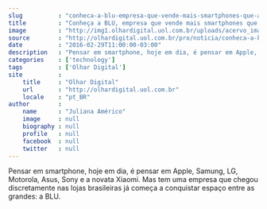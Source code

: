 ```yaml
---
slug          : "conheca-a-blu-empresa-que-vende-mais-smartphones-que-a-apple-no-brasil"
title         : "Conheça a BLU, empresa que vende mais smartphones que a Apple no Brasil"
image         : "http://img1.olhardigital.uol.com.br/uploads/acervo_imagens/2015/09/20150909121453_660_420.jpg"
source        : "http://olhardigital.uol.com.br/pro/noticia/conheca-a-blu-empresa-que-vende-mais-smartphones-que-a-apple-no-brasil/55585"
date          : "2016-02-29T11:00:00-03:00"
description   : "Pensar em smartphone, hoje em dia, é pensar em Apple, Samung, LG, Motorola, Asus, Sony e a novata Xiaomi. Mas tem uma empresa que chegou discretamente nas lojas brasileiras já começa a conquistar espaço entre as grandes: a BLU."
categories    : ['technology']
tags          : ['Olhar Digital']
site          :
    title     : "Olhar Digital"
    url       : "http://olhardigital.uol.com.br"
    locale    : "pt_BR"
author        :
    name      : "Juliana Américo"
    image     : null
    biography : null
    profile   : null
    facebook  : null
    twitter   : null
---
```


Pensar em smartphone, hoje em dia, é pensar em Apple, Samung, LG, Motorola, Asus, Sony e a novata Xiaomi. Mas tem uma empresa que chegou discretamente nas lojas brasileiras já começa a conquistar espaço entre as grandes: a BLU.
